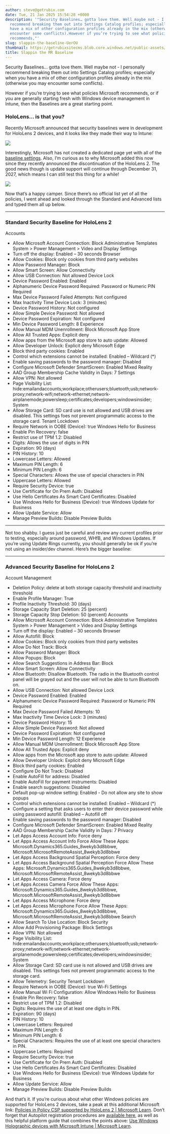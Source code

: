 ```yaml
---
author: steve@getrubix.com
date: Tue, 21 Jan 2025 15:54:28 +0000
description: '"Security Baselines… gotta love them. Well maybe not - I personally
  recommend breaking them out into Settings Catalog profiles; especially when you
  have a mix of other configuration profiles already in the mix (otherwise you may
  encounter some conflicts).However if you’re trying to see what policies Microsoft
  recommends,"'
slug: slappin-the-baseline-UerOU
thumbnail: https://getrubixsitecms.blob.core.windows.net/public-assets/content/v1/thumbnails/slappin-the-baseline-UerOU_thumbnail.jpg
title: Slappin the MR Baseline
---
```


Security Baselines… gotta love them. Well maybe not - I personally recommend breaking them out into Settings Catalog profiles; especially when you have a mix of other configuration profiles already in the mix (otherwise you may encounter some conflicts).

However if you’re trying to see what policies Microsoft recommends, or if you are generally starting fresh with Windows device management in Intune, then the Baselines are a great starting point.  

### **HoloLens… is that you?**

Recently Microsoft announced that security baselines were in development for HoloLens 2 devices, and it looks like they made their way to Intune:

![](https://getrubixsitecms.blob.core.windows.net/public-assets/content/v1/5dd365a31aa1fd743bc30b8e/b13fd1d3-038c-440c-ae95-02db43d0d6a0/hololens1.png)

Interestingly, Microsoft has not created a dedicated page yet with all of the [baseline settings](https://learn.microsoft.com/en-us/mem/intune/protect/security-baselines). Also, I’m curious as to why Microsoft added this now since they recently announced the discontinuation of the HoloLens 2. The good news though is update support will continue through December 31, 2027, which means I can still test this thing for a while!

![](https://getrubixsitecms.blob.core.windows.net/public-assets/content/v1/5dd365a31aa1fd743bc30b8e/bf1cc8ca-0929-4be3-8280-082d2526208c/mehololensexport.jpg)

Now that’s a happy camper. Since there’s no official list yet of all the policies, I went ahead and looked through the Standard and Advanced lists and typed them all up below.

* * *

### **Standard Security Baseline for HoloLens 2**

Accounts
-	Allow Microsoft Account Connection: Block
Administrative Templates
    System > Power Management > Video and Display Settings
-	Turn off the display: Enabled – 30 seconds
Browser
-	Allow Cookies: Block only cookies from third party websites
-	Allow Password Manager: Block
-	Allow Smart Screen: Allow
Connectivity
-	Allow USB Connection: Not allowed
Device Lock
-	Device Password Enabled: Enabled
-	Alphanumeric Device Password Required: Password or Numeric PIN Required
-	Max Device Password Failed Attempts: Not configured
-	Max Inactivity Time Device Lock: 3 (minutes)
-	Device Password History: Not configured
-	Allow Simple Device Password: Not allowed
-	Device Password Expiration: Not configured
-	Min Device Password Length: 8
Experience
-	Allow Manual MDM Unenrollment: Block
Microsoft App Store
-	Allow All Trusted Apps: Explicit deny
-	Allow apps from the Microsoft app store to auto update: Allowed
-	Allow Developer Unlock: Explicit deny
Microsoft Edge
-	Block third party cookies: Enabled
-	Control which extensions cannot be installed: Enabled – Wildcard (\*)
-	Enable saving passwords to the password manager: Disabled
-	Configure Microsoft Defender SmartScreen: Enabled
Mixed Reality
-	AAD Group Membership Cache Validity in Days: 7
Settings
-	Allow VPN: Not allowed
-	Page Visibility List: hide:emailandaccounts;workplace;otherusers;bluetooth;usb;network-proxy;network-wifi;network-ethernet;network-airplanemode;powersleep;certificates;developers;windowsinsider;
System
-	Allow Storage Card: SD card use is not allowed and USB drives are disabled. This settings foes not prevent programmatic access to the storage card.
Tenant Lockdown
-	Require Network in OOBE (Device): true
Windows Hello for Business
-	Enable Pin Recovery: false
-	Restrict use of TPM 1.2: Disabled
-	Digits: Allows the use of digits in PIN
-	Expiration: 90 (days)
-	PIN History: 10
-	Lowercase Letters: Allowed
-	Maximum PIN Length: 6
-	Minimum PIN Length: 6
-	Special Characters: Allows the use of special characters in PIN
-	Uppercase Letters: Allowed
-	Require Security Device: true
-	Use Certificate for On Prem Auth: Disabled
-	Use Hello Certificates As Smart Card Certificates: Disabled
-	Use Windows Hello for Business (Device): true
Windows Update for Business
-	Allow Update Service: Allow
-	Manage Preview Builds: Disable Preview Builds

* * *

Not too shabby. I guess just be careful and review any current profiles prior to testing, especially around password, WHfB, and Windows Updates. If you’re using Update Rings currently, you should generally be ok if you’re not using an insider/dev channel. Here’s the bigger baseline:

* * *

### **Advanced Security Baseline for HoloLens 2**

Account Management
-	Deletion Policy: delete at both storage capacity threshold and inactivity threshold
-	Enable Profile Manager: True
-	Profile Inactivity Threshold: 30 (days)
-	Storage Capacity Start Deletion: 25 (percent)
-	Storage Capacity Stop Deletion: 50 (percent)
Accounts
-	Allow Microsoft Account Connection: Block
Administrative Templates
  System > Power Management > Video and Display Settings
-	Turn off the display: Enabled – 30 seconds
Browser
-	Allow Autofill: Block
-	Allow Cookies: Block only cookies from third party websites
-	Allow Do Not Track: Block
-	Allow Password Manager: Block
-	Allow Popups: Block
-	Allow Search Suggestions in Address Bar: Block
-	Allow Smart Screen: Allow
Connectivity
-	Allow Bluetooth: Disallow Bluetooth. The radio in the Bluetooth control panel will be grayed out and the user will not be able to turn Bluetooth on.
-	Allow USB Connection: Not allowed
Device Lock
-	Device Password Enabled: Enabled
-	Alphanumeric Device Password Required: Password or Numeric PIN Required
-	Max Device Password Failed Attempts: 10
-	Max Inactivity Time Device Lock: 3 (minutes)
-	Device Password History: 15
-	Allow Simple Device Password: Not allowed
-	Device Password Expiration: Not configured
-	Min Device Password Length: 12
Experience
-	Allow Manual MDM Unenrollment: Block
Microsoft App Store
-	Allow All Trusted Apps: Explicit deny
-	Allow apps from the Microsoft app store to auto update: Allowed
-	Allow Developer Unlock: Explicit deny
Microsoft Edge
-	Block third party cookies: Enabled
-	Configure Do Not Track: Disabled
-	Enable AutoFill for address: Disabled
-	Enable AutoFill for payment instruments: Disabled
-	Enable search suggestions: Disabled
-	Default pop-up window setting: Enabled - Do not allow any site to show popups
-	Control which extensions cannot be installed: Enabled – Wildcard (\*)
-	Configure a setting that asks users to enter their device password while using password autofill: Enabled – Autofill off
-	Enable saving passwords to the password manager: Disabled
-	Configure Microsoft Defender SmartScreen: Enabled
Mixed Reality
-	AAD Group Membership Cache Validity in Days: 7
Privacy
-	Let Apps Access Account Info: Force deny
-	Let Apps Access Account Info Force Allow These Apps: Microsoft.Dynamics365.Guides\_8wekyb3d8bbwe, Microsoft.MicrosoftRemoteAssist\_8wekyb3d8bbwe
-	Let Apps Access Background Spatial Perception: Force deny
-	Let Apps Access Background Spatial Perception Force Allow These Apps: Microsoft.Dynamics365.Guides\_8wekyb3d8bbwe, Microsoft.MicrosoftRemoteAssist\_8wekyb3d8bbwe
-	Let Apps Access Camera: Force deny
-	Let Apps Access Camera Force Allow These Apps: Microsoft.Dynamics365.Guides\_8wekyb3d8bbwe, Microsoft.MicrosoftRemoteAssist\_8wekyb3d8bbwe
-	Let Apps Access Microphone: Force deny
-	Let Apps Access Microphone Force Allow These Apps: Microsoft.Dynamics365.Guides\_8wekyb3d8bbwe, Microsoft.MicrosoftRemoteAssist\_8wekyb3d8bbwe
Search
-	Allow Search To Use Location: Block
Security
-	Allow Add Provisioning Package: Block
Settings
-	Allow VPN: Not allowed
-	Page Visibility List: hide:emailandaccounts;workplace;otherusers;bluetooth;usb;network-proxy;network-wifi;network-ethernet;network-airplanemode;powersleep;certificates;developers;windowsinsider;
System
-	Allow Storage Card: SD card use is not allowed and USB drives are disabled. This settings foes not prevent programmatic access to the storage card.
-	Allow Telemetry: Security
Tenant Lockdown
-	Require Network in OOBE (Device): true
Wi-Fi Settings
-	Allow Manual Wi Fi Configuration: Allow
Windows Hello for Business
-	Enable Pin Recovery: false
-	Restrict use of TPM 1.2: Disabled
-	Digits: Requires the use of at least one digits in PIN.
-	Expiration: 90 (days)
-	PIN History: 10
-	Lowercase Letters: Required
-	Maximum PIN Length: 6
-	Minimum PIN Length: 6
-	Special Characters: Requires the use of at least one special characters in PIN.
-	Uppercase Letters: Required
-	Require Security Device: true
-	Use Certificate for On Prem Auth: Disabled
-	Use Hello Certificates As Smart Card Certificates: Disabled
-	Use Windows Hello for Business (Device): true
Windows Update for Business
-	Allow Update Service: Allow
-	Manage Preview Builds: Disable Preview Builds

And that’s it. If you’re curious about what other Windows policies are supported for HoloLens 2 devices, take a peak at this additional Microsoft link: [Policies in Policy CSP supported by HoloLens 2 | Microsoft Learn](https://learn.microsoft.com/en-us/windows/client-management/mdm/policies-in-policy-csp-supported-by-hololens2). Don’t forget that Autopilot registration procedures are [available here](https://learn.microsoft.com/en-us/hololens/hololens2-autopilot#obtain-hardware-hash), as well as this helpful platform guide that combines the points above: [Use Windows Holographic devices with Microsoft Intune | Microsoft Learn](https://learn.microsoft.com/en-us/mem/intune/fundamentals/windows-holographic-for-business).
